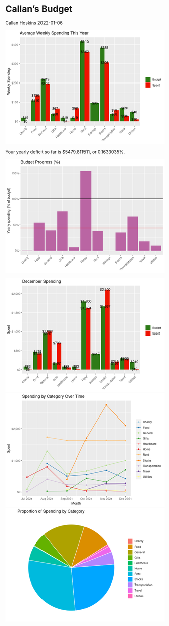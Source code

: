 Callan’s Budget
================
Callan Hoskins
2022-01-06

![](budget_report_files/figure-gfm/unnamed-chunk-3-1.png)<!-- -->

Your yearly deficit so far is $5479.811511, or 0.1633035%.

![](budget_report_files/figure-gfm/unnamed-chunk-5-1.png)<!-- -->

![](budget_report_files/figure-gfm/unnamed-chunk-6-1.png)<!-- -->
![](budget_report_files/figure-gfm/unnamed-chunk-7-1.png)<!-- -->
![](budget_report_files/figure-gfm/unnamed-chunk-8-1.png)<!-- -->
